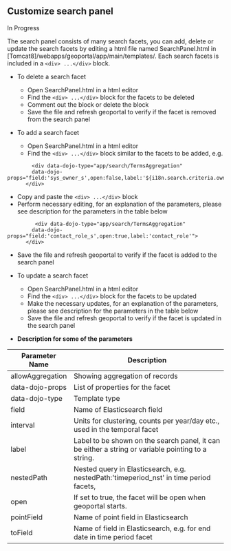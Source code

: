 ## Customize search panel

In Progress  

The search panel consists of many search facets, you can add, delete or update the search facets by editing a html file named SearchPanel.html in [Tomcat8]/webapps/geoportal/app/main/templates/. Each search facets is included in a `<div> ...</div>` block.

* To delete a search facet
  * Open SearchPanel.html in a html editor
  * Find the `<div> ...</div>` block for the facets to be deleted
  * Comment out the block or delete the block
  * Save the file and refresh geoportal to verify if the facet is removed from the search panel
 
* To add a search facet
  * Open SearchPanel.html in a html editor
  * Find the `<div> ...</div>` block similar to the facets to be added, e.g.
```
        <div data-dojo-type="app/search/TermsAggregation"
        data-dojo-props="field:'sys_owner_s',open:false,label:'${i18n.search.criteria.owner}'">
      </div>
```
  * Copy and paste the `<div> ...</div>` block
  * Perform necessary editing, for an explanation of the parameters, please see description for the parameters in the table below
```
         <div data-dojo-type="app/search/TermsAggregation"
        data-dojo-props="field:'contact_role_s',open:true,label:'contact_role'">
      </div>
```
  * Save the file and refresh geoportal to verify if the facet is added to the search panel
  
* To update a search facet 
  * Open SearchPanel.html in a html editor
  * Find the `<div> ...</div>` block for the facets to be updated
  * Make the necessary updates, for an explanation of the parameters, please see description for the parameters in the table below
  * Save the file and refresh geoportal to verify if the facet is updated in the search panel
  
 * **Description for some of the parameters**
   
Parameter Name | Description
-------------- | ------------
allowAggregation | Showing aggregation of records
data-dojo-props | List of properties for the facet
data-dojo-type | Template type
field | Name of Elasticsearch field 
interval | Units for clustering, counts per year/day etc., used in the temporal facet
label | Label to be shown on the search panel, it can be either a string or variable pointing to a string. 
nestedPath | Nested query in Elasticsearch, e.g. nestedPath:'timeperiod_nst' in time period facets,
open | If set to true, the facet will be open when geoportal starts.
pointField | Name of point field in Elasticsearch  
toField | Name of field in Elasticsearch, e.g. for end date in time period facet

